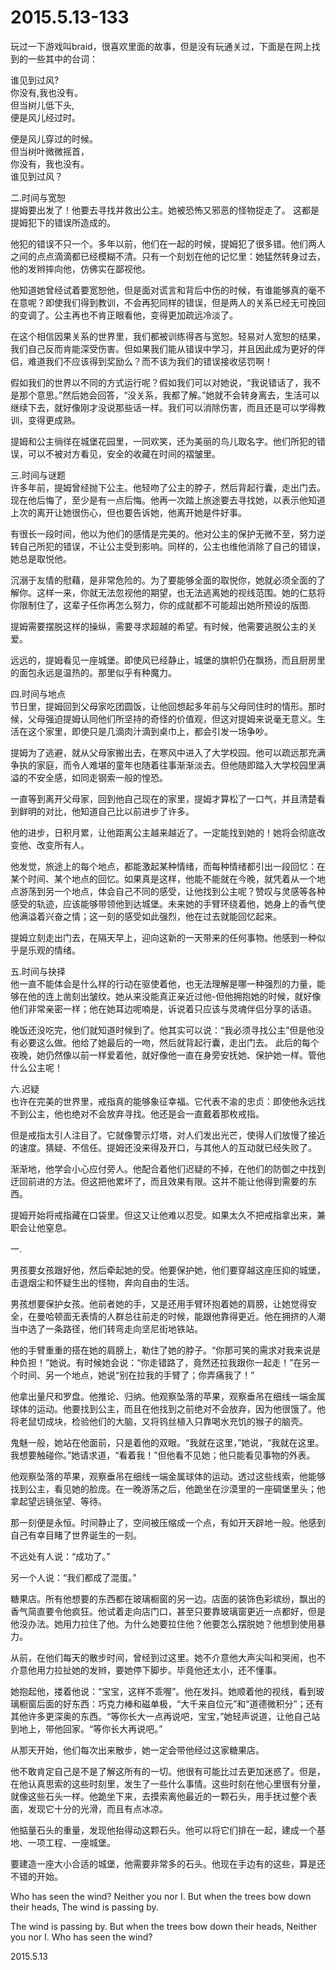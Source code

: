 2015.5.13-133
=============
玩过一下游戏叫braid，很喜欢里面的故事，但是没有玩通关过，下面是在网上找到的一些其中的台词：

谁见到过风?   
你没有,我也没有。   
但当树儿低下头,   
便是风儿经过时。  

便是风儿穿过的时候。   
但当树叶微微摇首，   
你没有，我也没有。   
谁见到过风？   

二.时间与宽恕  
提姆要出发了！他要去寻找并救出公主。她被恐怖又邪恶的怪物捉走了。 
这都是提姆犯下的错误所造成的。 

他犯的错误不只一个。多年以前，他们在一起的时候，提姆犯了很多错。他们两人之间的点点滴滴都已经模糊不清。只有一个刻划在他的记忆里：她猛然转身过去，他的发辫摔向他，仿佛实在鄙视他。 

他知道她曾经试着要宽恕他，但是面对谎言和背后中伤的时候，有谁能够真的毫不在意呢？即使我们得到教训，不会再犯同样的错误，但是两人的关系已经无可挽回的变调了。公主再也不肯正眼看他，变得更加疏远冷淡了。 

在这个相信因果关系的世界里，我们都被训练得吝与宽恕。轻易对人宽恕的结果，我们自己反而肯能深受伤害。但如果我们能从错误中学习，并且因此成为更好的伴侣，难道我们不应该得到奖励么？而不该为我们的错误接收惩罚啊！ 

假如我们的世界以不同的方式运行呢？假如我们可以对她说，“我说错话了，我不是那个意思。”然后她会回答，“没关系，我都了解。”她就不会转身离去，生活可以继续下去，就好像刚才没说那些话一样。我们可以消除伤害，而且还是可以学得教训，变得更成熟。 

提姆和公主徜徉在城堡花园里，一同欢笑，还为美丽的鸟儿取名字。他们所犯的错误，可以不被对方看见，安全的收藏在时间的褶皱里。 

三.时间与谜题  
许多年前，提姆曾经抛下公主。他轻吻了公主的脖子，然后背起行囊，走出门去。现在他后悔了，至少是有一点后悔。他再一次踏上旅途要去寻找她，以表示他知道上次的离开让她很伤心，但也要告诉她，他离开她是件好事。 

有很长一段时间，他以为他们的感情是完美的。他对公主的保护无微不至，努力逆转自己所犯的错误，不让公主受到影响。同样的，公主也维他消除了自己的错误，她总是取悦他。 

沉溺于友情的慰藉，是非常危险的。为了要能够全面的取悦你，她就必须全面的了解你。这样一来，你就无法忽视他的期望，也无法逃离她的视线范围。她的仁慈将你限制住了，这辈子任你再怎么努力，你的成就都不可能超出她所预设的版图. 

提姆需要摆脱这样的操纵，需要寻求超越的希望。有时候，他需要逃脱公主的关爱。 

远远的，提姆看见一座城堡。即使风已经静止，城堡的旗帜仍在飘扬，而且厨房里的面包永远是温热的。那里似乎有种魔力。 

四.时间与地点  
节日里，提姆回到父母家吃团圆饭，让他回想起多年前与父母同住时的情形。那时候，父母强迫提姆认同他们所坚持的奇怪的价值观，但这对提姆来说毫无意义。生活在这个家里，即使只是几滴肉汁滴到桌巾上，都会引发一场争吵。 

提姆为了逃避，就从父母家搬出去，在寒风中进入了大学校园。他可以疏远那充满争执的家庭，而令人难堪的童年也随着往事渐渐淡去。但他随即踏入大学校园里满溢的不安全感，如同走钢索一般的惶恐。 

一直等到离开父母家，回到他自己现在的家里，提姆才算松了一口气，并且清楚看到鲜明的对比，他知道自己比以前进步了许多。 

他的进步，日积月累，让他距离公主越来越近了。一定能找到她的！她将会彻底改变他、改变所有人。 

他发觉，旅途上的每个地点，都能激起某种情绪，而每种情绪都引出一段回忆：在某个时间、某个地点的回忆。如果真是这样，他能不能就在今晚，就凭着从一个地点游荡到另一个地点，体会自己不同的感受，让他找到公主呢？赞叹与灵感等各种感受的轨迹，应该能够带领他到达城堡。未来她的手臂环绕着他，她身上的香气使他满溢着兴奋之情；这一刻的感受如此强烈，他在过去就能回忆起来。 

提姆立刻走出门去，在隔天早上，迎向这新的一天带来的任何事物。他感到一种似乎是乐观的情绪。 

五.时间与抉择  
他一直不能体会是什么样的行动在驱使着他，也无法理解是哪一种强烈的力量，能够在他的连上凿刻出皱纹。她从来没能真正亲近过他-但他拥抱她的时候，就好像他们非常亲密一样；他在她耳边呢喃是，诉说着只应该与灵魂伴侣分享的话语。 

晚饭还没吃完，他们就知道时候到了。他其实可以说：“我必须寻找公主”但是他没有必要这么做。他给了她最后的一吻，然后就背起行囊，走出门去。 
此后的每个夜晚，她仍然像以前一样爱着他，就好像他一直在身旁安抚她、保护她一样。管他什么公主呢！ 

六.迟疑   
也许在完美的世界里，戒指真的能够象征幸福。它代表不渝的忠贞：即使他永远找不到公主，他也绝对不会放弃寻找。他还是会一直戴着那枚戒指。 

但是戒指太引人注目了。它就像警示灯塔，对人们发出光芒，使得人们放慢了接近的速度。猜疑、不信任。提姆还没来得及开口，与其他人的互动就已经失败了。 

渐渐地，他学会小心应付旁人。他配合着他们迟疑的不掉，在他们的防御之中找到迂回前进的方法。但这把他累坏了，而且效果有限。这并不能让他得到需要的东西。 

提姆开始将戒指藏在口袋里。但这又让他难以忍受。如果太久不把戒指拿出来，兼职会让他窒息。 

一.

男孩要女孩跟好他，然后牵起她的受。他要保护她，他们要穿越这座压抑的城堡，击退烟尘和怀疑生出的怪物，奔向自由的生活。 

男孩想要保护女孩。他前者她的手，又是还用手臂环抱着她的肩膀，让她觉得安全，在曼哈顿面无表情的人群总往前走的时候，能跟他靠得更近。他在拥挤的人潮当中选了一条路径，他们转弯走向坚尼街地铁站。 

他的手臂重重的搭在她的肩膀上，勒住了她的脖子。“你那可笑的需求对我来说是种负担！”她说。有时候她会说：“你走错路了，竟然还拉我跟你一起走！”在另一个时间、另一个地点，她说“别在拉我的手臂了；你弄痛我了！” 

他拿出量尺和罗盘。他推论、归纳。他观察坠落的苹果，观察垂吊在细线一端金属球体的运动。他要找到公主，而且在他找到之前绝对不会放弃，因为他很饿了。他将老鼠切成块，检验他们的大脑，又将钨丝植入只靠喝水充饥的猴子的脑壳。 

鬼魅一般，她站在他面前，只是着他的双眼。“我就在这里，”她说，“我就在这里。我想要触碰你。”她请求道，“看着我！”但他看不见她；他只能看见事物的外表。 

他观察坠落的苹果，观察垂吊在细线一端金属球体的运动。透过这些线索，他能够找到公主，看见她的脸庞。在一晚游荡之后，他跪坐在沙漠里的一座碉堡里头；他拿起望远镜张望、等待。 

那一刻便是永恒。时间静止了，空间被压缩成一个点，有如开天辟地一般。他感到自己有幸目睹了世界诞生的一刻。 

不远处有人说：“成功了。” 

另一个人说：“我们都成了混蛋。” 

糖果店。所有他想要的东西都在玻璃橱窗的另一边。店面的装饰色彩缤纷，飘出的香气简直要令他疯狂。他试着走向店门口，甚至只要靠玻璃窗更近一点都好，但是他没办法。她用力拉住了他。为什么她要拉住他？他要怎么摆脱她？他想到使用暴力。 

从前，在他们每天的散步时间，曾经到过这里。她不介意他大声尖叫和哭闹，也不介意他用力拉扯她的发辫，要她停下脚步。毕竟他还太小，还不懂事。 

她抱起他，搂着他说：“宝宝，这样不乖喔”。他在发抖。她顺着他的视线，看到玻璃橱窗后面的好东西：巧克力棒和磁单极，“大千来自位元”和“道德微积分”；还有其他许多更深奥的东西。“等你长大一点再说吧，宝宝，”她轻声说道，让他自己站到地上，带他回家。“等你长大再说吧。” 

从那天开始，他们每次出来散步，她一定会带他经过这家糖果店。 

他不敢肯定自己是不是了解这所有的一切。他很有可能比过去更加迷惑了。但是，在他认真思索的这些时刻里，发生了一些什么事情。这些时刻在他心里很有分量，就像这些石头一样。他跪坐下来，去摸索离他最近的一颗石头，用手抚过整个表面，发现它十分的光滑，而且有点冰凉。 

他掂量石头的重量，发现他抬得动这颗石头。他可以将它们排在一起，建成一个基地、一项工程、一座城堡。 

要建造一座大小合适的城堡，他需要非常多的石头。他现在手边有的这些，算是还不错的开始。 

Who has seen the wind? 
Neither you nor I. 
But when the trees bow down their heads, 
The wind is passing by. 

The wind is passing by. 
But when the trees bow down their heads, 
Neither you nor I. 
Who has seen the wind?

2015.5.13
